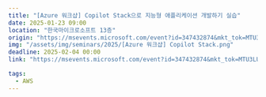 ```yaml
---
title: "[Azure 워크샵] Copilot Stack으로 지능형 애플리케이션 개발하기 실습"
date: 2025-01-23 09:00
location: "한국마이크로소프트 13층"
origin: "https://msevents.microsoft.com/event?id=347432874&mkt_tok=MTU3LUdRRS0zODIAAAGYA6wA-Sh9VmAE30x1YKiaY_PX5onESDJd8jX3H3FOh02bvVhEfQ__dk3Irv8jGjNOfZtOmAEUd5nTC2WHp42EVus4A1taaZqDW9HSvvE0lIsdj6xcUuKuANpV"
img: "/assets/img/seminars/2025/[Azure 워크샵] Copilot Stack.png"
deadline: 2025-02-04 00:00
link: "https://msevents.microsoft.com/event?id=347432874&mkt_tok=MTU3LUdRRS0zODIAAAGYA6wA-Sh9VmAE30x1YKiaY_PX5onESDJd8jX3H3FOh02bvVhEfQ__dk3Irv8jGjNOfZtOmAEUd5nTC2WHp42EVus4A1taaZqDW9HSvvE0lIsdj6xcUuKuANpV"

tags:
  - AWS
---
```


